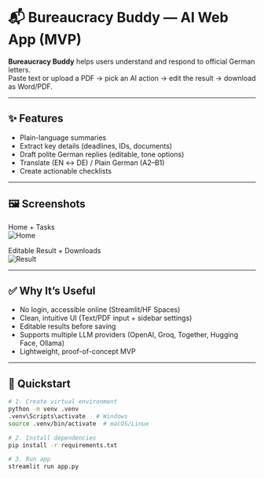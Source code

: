 # 📬 Bureaucracy Buddy — AI Web App (MVP)

**Bureaucracy Buddy** helps users understand and respond to official German letters.  
Paste text or upload a PDF → pick an AI action → edit the result → download as Word/PDF.  

---

## ✨ Features
- Plain-language summaries  
- Extract key details (deadlines, IDs, documents)  
- Draft polite German replies (editable, tone options)  
- Translate (EN ↔ DE) / Plain German (A2–B1)  
- Create actionable checklists  

---

## 🖼️ Screenshots

Home + Tasks  
![Home](docs/images/home-hero.png)

Editable Result + Downloads  
![Result](docs/images/result-editor.png)

---

## ✅ Why It’s Useful
- No login, accessible online (Streamlit/HF Spaces)  
- Clean, intuitive UI (Text/PDF input + sidebar settings)  
- Editable results before saving  
- Supports multiple LLM providers (OpenAI, Groq, Together, Hugging Face, Ollama)  
- Lightweight, proof-of-concept MVP  

---

## 🚀 Quickstart
```bash
# 1. Create virtual environment
python -m venv .venv
.venv\Scripts\activate   # Windows
source .venv/bin/activate  # macOS/Linux

# 2. Install dependencies
pip install -r requirements.txt

# 3. Run app
streamlit run app.py
